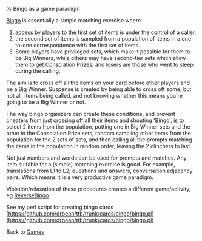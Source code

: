 % Bingo as a game paradigm

[Bingo](http://en.wikipedia.org/wiki/Bingo)
is essentially a simple matching exercise
where 

1. access by players to the first set of 
   items is under the control of a 
   caller, 
2. the second set of items is sampled 
   from a population of items in a 
   one-to-one correspondence with the 
   first set of items.
3. Some players have privileged sets, 
   which make it possible for them to be 
   Big Winners, while others may have 
   second-tier sets which allow them to 
   get Consolation Prizes, and losers 
   are those who went to sleep during 
   the calling.

The aim is to cross off all the items on 
your card before other players and be a 
Big Winner.  Suspense is created by 
being able to cross off some, but not 
all, items being called, and not knowing 
whether this means you're going to be a 
Big Winner or not.

The way bingo organizers can create 
these conditions, and prevent cheaters 
from just crossing off all their items 
and shouting 'Bingo', is to select 2 
items from the population, putting one 
in Big Winner sets and the other in the 
Consolation Prize sets, random sampling 
other items from the population for the 
2 sets of sets, and then calling all the 
prompts matching the items in the 
population in random order, leaving the 
2 clinchers to last.

Not just numbers and words can be used 
for prompts and matches. Any item 
suitable for a (simple) matching exercise
is good. For example, translations from 
L1 to L2, questions and answers, 
conversation adjacency pairs. Which 
means it is a very productive game 
paradigm.

Violation/relaxation of these procedures 
creates a different game/activity, eg 
[ReverseBingo](ReverseBingo.html)

See my perl script for creating bingo 
cards
[https://github.com/drbean/ttb/trunk/cards/bingo/bingo.pl](https://github.com/drbean/ttb/trunk/cards/bingo/bingo.pl)

Back to [Games](Games.html)
